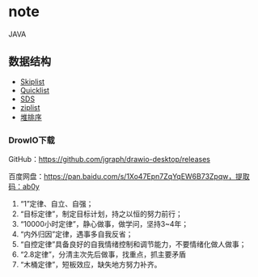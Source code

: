 # note


JAVA

## 数据结构

- [Skiplist](数据结构/Skiplist.md)
- [Quicklist](数据结构/Quicklist.md)
- [SDS](数据结构/SDS.md)
- [ziplist](数据结构/ziplist.md)
- [堆排序](数据结构/堆排序.md)








### DrowIO下载

GitHub：https://github.com/jgraph/drawio-desktop/releases

百度网盘：https://pan.baidu.com/s/1Xo47Epn7ZqYqEW6B73Zpqw，提取码：ab0y



1. “1”定律、自立、自强；
2. “目标定律”，制定目标计划，持之以恒的努力前行；
3. “10000小时定律”，静心做事，做学问，坚持3~4年；
4. “内外归因”定律，遇事多自我反省；
5. “自控定律”具备良好的自我情绪控制和调节能力，不要情绪化做人做事；
6. “2.8定律”，分清主次先后做事，找重点，抓主要矛盾
7. “木桶定律”，短板效应，缺失地方努力补齐。

